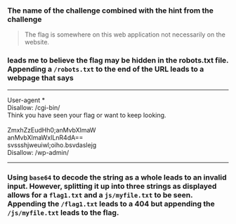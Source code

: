 ### The name of the challenge combined with the hint from the challenge
>The flag is somewhere on this web application not necessarily on the website.
### leads me to believe the flag may be hidden in the robots.txt file. Appending a `/robots.txt` to the end of the URL leads to a webpage that says
___
<p>
User-agent *
</br>
Disallow: /cgi-bin/
</br>
Think you have seen your flag or want to keep looking.
</br>
</br>
ZmxhZzEudHh0;anMvbXlmaW
</br>
anMvbXlmaWxlLnR4dA==
</br>
svssshjweuiwl;oiho.bsvdaslejg
</br>
Disallow: /wp-admin/
</p>

___
### Using `base64` to decode the string as a whole leads to an invalid input. However, splitting it up into three strings as displayed allows for a `flag1.txt` and a `js/myfile.txt` to be seen. Appending the `/flag1.txt` leads to a 404 but appending the `/js/myfile.txt` leads to the flag.